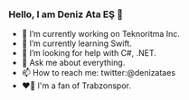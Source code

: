 ### Hello, I am Deniz Ata EŞ 👋

- 🔭 I’m currently working on Teknoritma Inc.
- 🌱 I’m currently learning Swift.
- 🤔 I’m looking for help with C#, .NET.
- 💬 Ask me about everything.
- 📫 How to reach me: twitter:@denizataes
- ❤️💙 I'm a fan of Trabzonspor.
